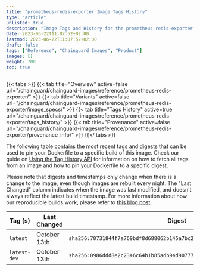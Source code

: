 ```yaml
---
title: "prometheus-redis-exporter Image Tags History"
type: "article"
unlisted: true
description: "Image Tags and History for the prometheus-redis-exporter Chainguard Image"
date: 2023-06-22T11:07:52+02:00
lastmod: 2023-06-22T11:07:52+02:00
draft: false
tags: ["Reference", "Chainguard Images", "Product"]
images: []
weight: 700
toc: true
---
```


{{< tabs >}}
{{< tab title="Overview" active=false url="/chainguard/chainguard-images/reference/prometheus-redis-exporter/" >}}
{{< tab title="Variants" active=false url="/chainguard/chainguard-images/reference/prometheus-redis-exporter/image_specs/" >}}
{{< tab title="Tags History" active=true url="/chainguard/chainguard-images/reference/prometheus-redis-exporter/tags_history/" >}}
{{< tab title="Provenance" active=false url="/chainguard/chainguard-images/reference/prometheus-redis-exporter/provenance_info/" >}}
{{</ tabs >}}

The following table contains the most recent tags and digests that can be used to pin your Dockerfile to a specific build of this image. Check our guide on [Using the Tag History API](/chainguard/chainguard-images/using-the-tag-history-api/) for information on how to fetch all tags from an image and how to pin your Dockerfile to a specific digest.

Please note that digests and timestamps only change when there is a change to the image, even though images are rebuilt every night. The "Last Changed" column indicates when the image was last modified, and doesn't always reflect the latest build timestamp. For more information about how our reproducible builds work, please refer to [this blog post](https://www.chainguard.dev/unchained/reproducing-chainguards-reproducible-image-builds).

| Tag (s)       | Last Changed | Digest                                                                    |
|---------------|--------------|---------------------------------------------------------------------------|
|  `latest`     | October 13th | `sha256:70731844f7a769bdf8d688062b145a7bc238796deae64692bab0587b5ab9f603` |
|  `latest-dev` | October 13th | `sha256:0986ddd8e2c2346c64b1b85adb94d9077701f21edd78f7cf9076448d0d85a137` |

